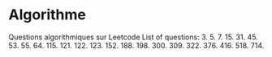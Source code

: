 # Algorithme
Questions algorithmiques sur Leetcode
List of questions: 
3.
5. 
7.
15.
31.
45.
53.
55.
64.
115.
121.
122.
123.
152.
188.
198.
300.
309.
322.
376.
416.
518.
714.
